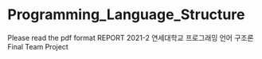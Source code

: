 # Programming_Language_Structure
Please read the pdf format REPORT
2021-2 연세대학교 프로그래밍 언어 구조론 Final Team Project
